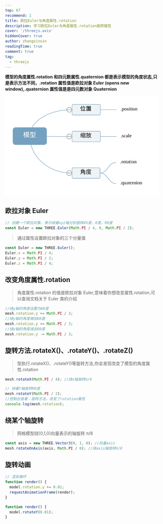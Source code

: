 ```yaml
---
top: 67
recommend: 1
title: 欧拉Euler与角度属性.rotation
description: 学习欧拉Euler与角度属性.rotation旋转属性
cover: '/threejs.avis'
hiddenCover: true
author: zhangxinxin
readingTime: true
comment: true
tag:
  - threejs
---
```


**模型的角度属性.rotation 和四元数属性.quaternion 都是表示模型的角度状态,只是表示方法不同，.rotation 属性值是欧拉对象 Euler (opens new window),.quaternion 属性值是是四元数对象 Quaternion**

![](../../public/threejs/模型.svg)

## 欧拉对象 Euler

```js
// 创建一个欧拉对象，表示绕着xyz轴分别旋转45度，0度，90度
const Euler = new THREE.Euler(Math.PI / 4, 0, Math.PI / 2);
```

> 通过属性设置欧拉对象的三个分量值

```js
const Euler = new THREE.Euler();
Euler.x = Math.PI / 4;
Euler.y = Math.PI / 2;
Euler.z = Math.PI / 4;
```

## 改变角度属性.rotation

> 角度属性.rotation 的值是欧拉对象 Euler,意味着你想改变属性.rotation,可以查询文档关于 Euler 类的介绍

```js
//绕y轴的角度设置为60度
mesh.rotation.y += Math.PI / 3;
//绕y轴的角度增加60度
mesh.rotation.y += Math.PI / 3;
//绕y轴的角度减去60度
mesh.rotation.y -= Math.PI / 3;
```

## 旋转方法.rotateX()、.rotateY()、.rotateZ()

> 型执行.rotateX()、.rotateY()等旋转方法,你会发现改变了模型的角度属性.rotation

```js
mesh.rotateX(Math.PI / 4); //绕x轴旋转π/4
```

```js
// 绕着Y轴旋转90度
mesh.rotateY(Math.PI / 2);
//控制台查看：旋转方法，改变了rotation属性
console.log(mesh.rotation);
```

## 绕某个轴旋转

> 网格模型绕(0,1,0)向量表示的轴旋转 π/8

```js
const axis = new THREE.Vector3(0, 1, 0); //向量axis
mesh.rotateOnAxis(axis, Math.PI / 8); //绕axis轴旋转π/8
```

## 旋转动画

```js
// 渲染循环
function render() {
  model.rotation.y += 0.01;
  requestAnimationFrame(render);
}
```

```js
function render() {
  model.rotateY(0.01);
}
```
